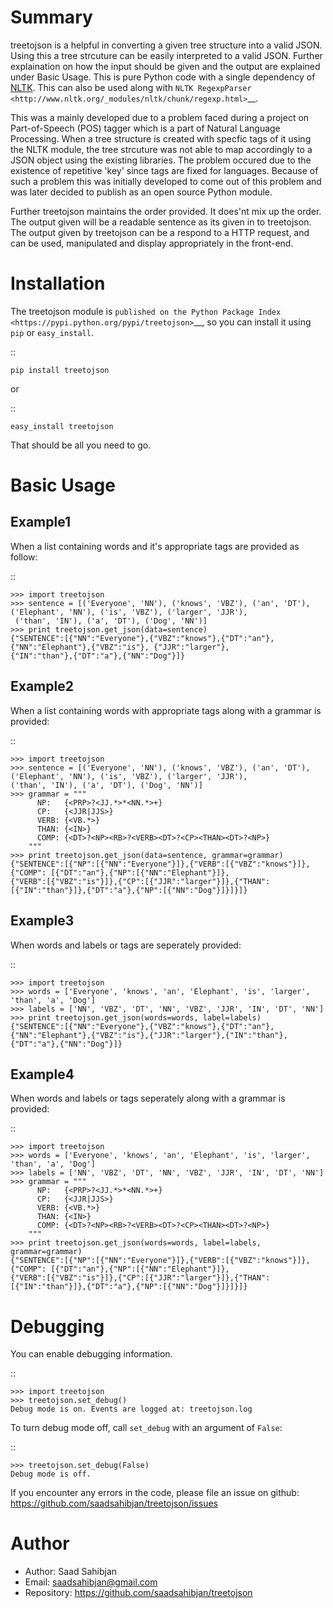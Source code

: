 Summary
=======

treetojson is a helpful in converting a given tree structure into a
valid JSON. Using this a tree strcuture can be easily interpreted to a
valid JSON. Further explaination on how the input should be given and
the output are explained under Basic Usage. This is pure Python code
with a single dependency of [NLTK](http://www.nltk.org/). This can
also be used along with `NLTK
RegexpParser <http://www.nltk.org/_modules/nltk/chunk/regexp.html>`__.

This was a mainly developed due to a problem faced during a project on
Part-of-Speech (POS) tagger which is a part of Natural Language
Processing. When a tree structure is created with specfic tags of it
using the NLTK module, the tree strcuture was not able to map
accordingly to a JSON object using the existing libraries. The problem
occured due to the existence of repetitive 'key' since tags are fixed
for languages. Because of such a problem this was initially developed to
come out of this problem and was later decided to publish as an open
source Python module.

Further treetojson maintains the order provided. It does'nt mix up the
order. The output given will be a readable sentence as its given in to
treetojson. The output given by treetojson can be a respond to a HTTP
request, and can be used, manipulated and display appropriately in the
front-end.

Installation
============

The treetojson module is `published on the Python Package
Index <https://pypi.python.org/pypi/treetojson>`__, so you can install
it using ``pip`` or ``easy_install``.

::

    pip install treetojson

or

::

    easy_install treetojson

That should be all you need to go.

Basic Usage
===========

Example1
--------

When a list containing words and it's appropriate tags are provided as
follow:

::

    >>> import treetojson
    >>> sentence = [('Everyone', 'NN'), ('knows', 'VBZ'), ('an', 'DT'), ('Elephant', 'NN'), ('is', 'VBZ'), ('larger', 'JJR'),
     ('than', 'IN'), ('a', 'DT'), ('Dog', 'NN')]
    >>> print treetojson.get_json(data=sentence)
    {"SENTENCE":[{"NN":"Everyone"},{"VBZ":"knows"},{"DT":"an"},{"NN":"Elephant"},{"VBZ":"is"}, {"JJR":"larger"},
    {"IN":"than"},{"DT":"a"},{"NN":"Dog"}]}

Example2
--------

When a list containing words with appropriate tags along with a grammar
is provided:

::

    >>> import treetojson
    >>> sentence = [('Everyone', 'NN'), ('knows', 'VBZ'), ('an', 'DT'), ('Elephant', 'NN'), ('is', 'VBZ'), ('larger', 'JJR'), 
    ('than', 'IN'), ('a', 'DT'), ('Dog', 'NN')]
    >>> grammar = """
          NP:   {<PRP>?<JJ.*>*<NN.*>+}
          CP:   {<JJR|JJS>}
          VERB: {<VB.*>}
          THAN: {<IN>}
          COMP: {<DT>?<NP><RB>?<VERB><DT>?<CP><THAN><DT>?<NP>}
        """
    >>> print treetojson.get_json(data=sentence, grammar=grammar)
    {"SENTENCE":[{"NP":[{"NN":"Everyone"}]},{"VERB":[{"VBZ":"knows"}]},{"COMP": [{"DT":"an"},{"NP":[{"NN":"Elephant"}]},
    {"VERB":[{"VBZ":"is"}]},{"CP":[{"JJR":"larger"}]},{"THAN":[{"IN":"than"}]},{"DT":"a"},{"NP":[{"NN":"Dog"}]}]}]}

Example3
--------

When words and labels or tags are seperately provided:

::

    >>> import treetojson
    >>> words = ['Everyone', 'knows', 'an', 'Elephant', 'is', 'larger', 'than', 'a', 'Dog']
    >>> labels = ['NN', 'VBZ', 'DT', 'NN', 'VBZ', 'JJR', 'IN', 'DT', 'NN']
    >>> print treetojson.get_json(words=words, label=labels)
    {"SENTENCE":[{"NN":"Everyone"},{"VBZ":"knows"},{"DT":"an"},{"NN":"Elephant"},{"VBZ":"is"},{"JJR":"larger"},{"IN":"than"},
    {"DT":"a"},{"NN":"Dog"}]}

Example4
--------

When words and labels or tags seperately along with a grammar is
provided:

::

    >>> import treetojson
    >>> words = ['Everyone', 'knows', 'an', 'Elephant', 'is', 'larger', 'than', 'a', 'Dog']
    >>> labels = ['NN', 'VBZ', 'DT', 'NN', 'VBZ', 'JJR', 'IN', 'DT', 'NN']
    >>> grammar = """
          NP:   {<PRP>?<JJ.*>*<NN.*>+}
          CP:   {<JJR|JJS>}
          VERB: {<VB.*>}
          THAN: {<IN>}
          COMP: {<DT>?<NP><RB>?<VERB><DT>?<CP><THAN><DT>?<NP>}
        """
    >>> print treetojson.get_json(words=words, label=labels, grammar=grammar)
    {"SENTENCE":[{"NP":[{"NN":"Everyone"}]},{"VERB":[{"VBZ":"knows"}]},{"COMP": [{"DT":"an"},{"NP":[{"NN":"Elephant"}]},
    {"VERB":[{"VBZ":"is"}]},{"CP":[{"JJR":"larger"}]},{"THAN":[{"IN":"than"}]},{"DT":"a"},{"NP":[{"NN":"Dog"}]}]}]}

Debugging
=========

You can enable debugging information.

::

    >>> import treetojson
    >>> treetojson.set_debug()
    Debug mode is on. Events are logged at: treetojson.log

To turn debug mode off, call ``set_debug`` with an argument of
``False``:

::

    >>> treetojson.set_debug(False)
    Debug mode is off.

If you encounter any errors in the code, please file an issue on github:
https://github.com/saadsahibjan/treetojson/issues

Author
======

-  Author: Saad Sahibjan
-  Email: saadsahibjan@gmail.com
-  Repository: https://github.com/saadsahibjan/treetojson

